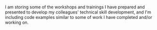 I am storing some of the workshops and trainings I have prepared and presented to develop my colleagues' technical skill development, 
and I'm including code examples similar to some of work I have completed and/or working on. 
